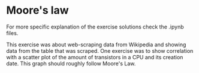 # Moore's law

For more specific explanation of the exercise solutions check the .ipynb files.

This exercise was about web-scraping data from Wikipedia and showing data from the table that was scraped. 
One exercise was to show correlation with a scatter plot of the amount of transistors in  a CPU and its creation date. This graph should roughly follow Moore's Law.